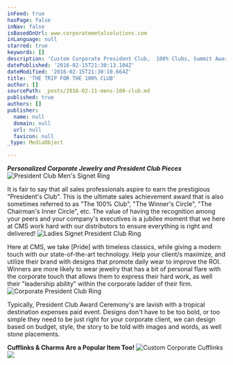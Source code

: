 ```yaml
---
inFeed: true
hasPage: false
inNav: false
isBasedOnUrl: www.corporatemetalsolutions.com
inLanguage: null
starred: true
keywords: []
description: 'Custom Corporate President Club,  100% Clubs, Summit Awards'
datePublished: '2016-02-15T21:30:13.104Z'
dateModified: '2016-02-15T21:30:10.664Z'
title: 'THE TRIP FOR THE 100% CLUB'
author: []
sourcePath: _posts/2016-02-11-mens-100-club.md
published: true
authors: []
publisher:
  name: null
  domain: null
  url: null
  favicon: null
_type: MediaObject

---
```

**_Personalized Corporate Jewelry and President Club Pieces_**
![President Club Men's Signet Ring](https://the-grid-user-content.s3-us-west-2.amazonaws.com/6ff0b69a-4490-4f81-8cdd-004828da4a3a.jpg)

It is fair to say that all sales professionals aspire to earn the prestigious "President's Club".  This is the ultimate sales achievement award that is also sometimes referred to as "The 100% Club", "The Winner's Circle", "The Chairman's Inner Circle", etc.  The value of having the recognition among your peers and your company's executives is a jubilee moment that we here at CMS work hard with our distributors to ensure everything is right and delivered!  ![Ladies Signet President Club Ring](https://the-grid-user-content.s3-us-west-2.amazonaws.com/08658469-d6f6-447f-91b6-102ba0141a6b.jpg)

Here at CMS, we take \[Pride\] with timeless classics, while giving a modern touch with our state-of-the-art technology.  Help your client/s maximize, and utilize their brand with designs that promote daily wear to improve the ROI.  Winners are more likely to wear jewelry that has a bit of personal flare with the corporate touch that allows them to express their hard work, as well their "leadership ability" within the corporate ladder of their firm.
![Corporate President Club Ring](https://the-grid-user-content.s3-us-west-2.amazonaws.com/20bb3bb2-9afa-4e8c-a60c-dc19f52fff87.jpg)

Typically, President Club Award Ceremony's are lavish with a tropical destination expenses paid event.  Designs don't have to be too bold, or too simple they need to be just right for your corporate client, we can design based on budget, style, the story to be told with images and words, as well stone placements.

**Cufflinks & Charms Are a Popular Item Too!**
![Custom Corporate Cufflinks](https://the-grid-user-content.s3-us-west-2.amazonaws.com/ad5ed2bc-b25e-4a15-96ce-af3a8e512c2f.jpg)
![](https://s3-us-west-2.amazonaws.com/the-grid-img/p/3bc24ab8081c7692164fee699147c668720fcad7.jpg)